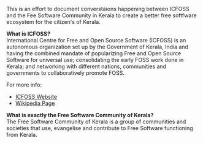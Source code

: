 This is an effort to document converstaions happening between ICFOSS and the Fee Software Community in Kerala to create a better free softfware ecosystem for the citizen's of Kerala.

**What is ICFOSS?**\
International Centre for Free and Open Source Software (ICFOSS) is an autonomous organization set up by the Government of Kerala, India and having the combined mandate of popularizing Free and Open Source Software for universal use; consolidating the early FOSS work done in Kerala; and networking with different nations, communities and governments to collaboratively promote FOSS.

For more info:
- [ICFOSS Website](https://icfoss.in/about-us)
- [Wikipedia Page](https://en.wikipedia.org/wiki/ICFOSS)

**What is exactly the Free Software Community of Kerala?**\
The Free Software Community of Kerala is a group of communities and societies that use, evangelise and contribute to Free Software functioning from Kerala.